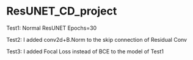 # ResUNET_CD_project

Test1: 
      Normal ResUNET
      Epochs=30

Test2: 
      I added conv2d+B.Norm to the skip connection of Residual Conv

Test3:
      I added Focal Loss instead of BCE to the model of Test1
      
